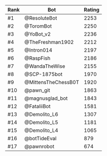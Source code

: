 Rank|Bot|Rating
---|---|---
#1|@ResoluteBot|2253
#2|@ToromBot|2250
#3|@YoBot_v2|2236
#4|@TheFreshman1902|2212
#5|@Intron014|2197
#6|@RaspFish|2186
#7|@WandaTheWise|2155
#8|@SCP-1875bot|1970
#9|@MittensTheChessB0T|1920
#10|@pawn_git|1863
#11|@magnusglad_bot|1843
#12|@FataliiBot|1581
#13|@Demolito_L6|1307
#14|@Demolito_L5|1181
#15|@Demolito_L4|1065
#16|@botTideEval|879
#17|@pawnrobot|674
